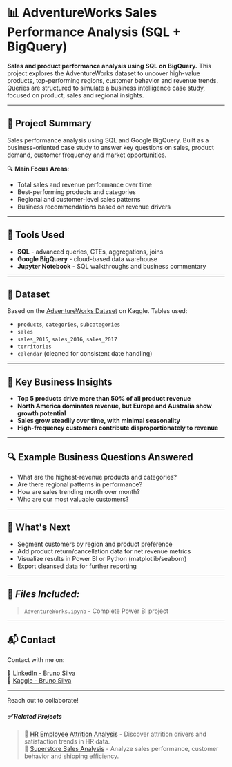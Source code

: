 # 📊 AdventureWorks Sales Performance Analysis (SQL + BigQuery)
**Sales and product performance analysis using SQL on BigQuery.**
This project explores the AdventureWorks dataset to uncover high-value products, top-performing regions, customer behavior and revenue trends. Queries are structured to simulate a business intelligence case study, focused on product, sales and regional insights.

---

## 📁 Project Summary

Sales performance analysis using SQL and Google BigQuery.
Built as a business-oriented case study to answer key questions on sales, product demand, customer frequency and market opportunities.

🔍 **Main Focus Areas**:
- Total sales and revenue performance over time
- Best-performing products and categories
- Regional and customer-level sales patterns
- Business recommendations based on revenue drivers

---

## 🧰 Tools Used
- **SQL** - advanced queries, CTEs, aggregations, joins
- **Google BigQuery** - cloud-based data warehouse
- **Jupyter Notebook** - SQL walkthroughs and business commentary

---

## 📁 Dataset
Based on the [AdventureWorks Dataset](https://www.kaggle.com/datasets/ukveteran/adventure-works?select=AdventureWorks_Products.csv) on Kaggle.
Tables used:
- `products`, `categories`, `subcategories`
- `sales`
- `sales_2015`, `sales_2016`, `sales_2017`
- `territories`
- `calendar` (cleaned for consistent date handling)

---

## 🧠 Key Business Insights
- **Top 5 products drive more than 50% of all product revenue**
- **North America dominates revenue, but Europe and Australia show growth potential**
- **Sales grow steadily over time, with minimal seasonality**
- **High-frequency customers contribute disproportionately to revenue**

---

## 🔍 Example Business Questions Answered
- What are the highest-revenue products and categories?
- Are there regional patterns in performance?
- How are sales trending month over month?
- Who are our most valuable customers?

---

## 🚀 What's Next
- Segment customers by region and product preference
- Add product return/cancellation data for net revenue metrics
- Visualize results in Power BI or Python (matplotlib/seaborn)
- Export cleansed data for further reporting

---

## 📎 ***Files Included:***
> `AdventureWorks.ipynb` - Complete Power BI project

---

## 📬 Contact
Contact with me on:  
  
📍 [LinkedIn - Bruno Silva](https://www.linkedin.com/in/brunosilva1297/)  
📍 [Kaggle - Bruno Silva](https://www.kaggle.com/patinhas)  

---

Reach out to collaborate!

##### ✅ _**Related Projects**_
> 📎 [HR Employee Attrition Analysis](https://github.com/brunopata/HR-Attrition-Analysis-PowerBI/tree/main) - Discover attrition drivers and satisfaction trends in HR data.  
> 📎 [Superstore Sales Analysis](https://github.com/brunopata/Superstore-Sales-Analysis/tree/main) - Analyze sales performance, customer behavior and shipping efficiency.
